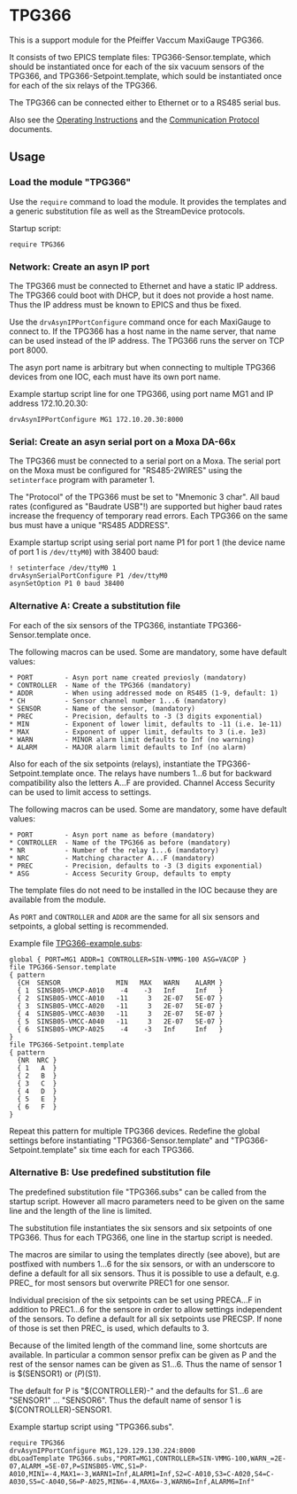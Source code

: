 # TPG366

This is a support module for the Pfeiffer Vaccum MaxiGauge TPG366.

It consists of two EPICS template files: TPG366-Sensor.template, which
should be instantiated once for each of the six vacuum sensors of the
TPG366, and TPG366-Setpoint.template, which sould be instantiated once
for each of the six relays of the TPG366.

The TPG366 can be connected either to Ethernet or to a RS485 serial bus.

Also see the [Operating Instructions](TPG366_Operating_Instructions.pdf)
and the [Communication Protocol](TPG366_Communication_Protocol.pdf)
documents.

## Usage

### Load the module "TPG366"

Use the `require` command to load the module. It provides the templates and
a generic substitution file as well as the StreamDevice protocols.

Startup script:

    require TPG366

### Network: Create an asyn IP port

The TPG366 must be connected to Ethernet and have a static IP
address. The TPG366 could boot with DHCP, but it does not provide a host
name. Thus the IP address must be known to EPICS and thus be fixed. 

Use the `drvAsynIPPortConfigure` command once for each MaxiGauge to connect
to. If the TPG366 has a host name in the name server, that name can be used
instead of the IP address. The TPG366 runs the server on TCP port 8000.

The asyn port name is arbitrary but when connecting to multiple TPG366
devices from one IOC, each must have its own port name.

Example startup script line for one TPG366, using port name MG1 and
IP address 172.10.20.30:

    drvAsynIPPortConfigure MG1 172.10.20.30:8000

### Serial: Create an asyn serial port on a Moxa DA-66x

The TPG366 must be connected to a serial port on a Moxa.
The serial port on the Moxa must be configured for "RS485-2WIRES"
using the `setinterface` program with parameter 1.

The "Protocol" of the TPG366 must be set to "Mnemonic 3 char".
All baud rates (configured as "Baudrate USB"!) are supported but
higher baud rates increase the frequency of temporary read errors.
Each TPG366 on the same bus must have a unique "RS485 ADDRESS".

Example startup script using serial port name P1 for port 1
(the device name of port 1 is `/dev/ttyM0`) with 38400 baud:

    ! setinterface /dev/ttyM0 1
    drvAsynSerialPortConfigure P1 /dev/ttyM0
    asynSetOption P1 0 baud 38400

### Alternative A: Create a substitution file

For each of the six sensors of the TPG366, instantiate
TPG366-Sensor.template once.

The following macros can be used. Some are mandatory, some have default
values:

    * PORT        - Asyn port name created previosly (mandatory)
    * CONTROLLER  - Name of the TPG366 (mandatory)
    * ADDR        - When using addressed mode on RS485 (1-9, default: 1)
    * CH          - Sensor channel number 1...6 (mandatory)
    * SENSOR      - Name of the sensor, (mandatory)
    * PREC        - Precision, defaults to -3 (3 digits exponential)
    * MIN         - Exponent of lower limit, defaults to -11 (i.e. 1e-11)
    * MAX         - Exponent of upper limit, defaults to 3 (i.e. 1e3)
    * WARN        - MINOR alarm limit defaults to Inf (no warning)
    * ALARM       - MAJOR alarm limit defaults to Inf (no alarm)

Also for each of the six setpoints (relays), instantiate the
TPG366-Setpoint.template once. The relays have numbers 1...6
but for backward compatibility also the letters A...F are provided.
Channel Access Security can be used to limit access to settings.

The following macros can be used. Some are mandatory, some have default
values:

    * PORT        - Asyn port name as before (mandatory)
    * CONTROLLER  - Name of the TPG366 as before (mandatory)
    * NR          - Number of the relay 1...6 (mandatory)
    * NRC         - Matching character A...F (mandatory)
    * PREC        - Precision, defaults to -3 (3 digits exponential)
    * ASG         - Access Security Group, defaults to empty

The template files do not need to be installed in the IOC because they are
available from the module.

As `PORT` and `CONTROLLER` and `ADDR` are the same for all six sensors and
setpoints, a global setting is recommended.

Example file [TPG366-example.subs](TPG366-example.subs):

    global { PORT=MG1 ADDR=1 CONTROLLER=SIN-VMMG-100 ASG=VACOP }
    file TPG366-Sensor.template
    { pattern
      {CH  SENSOR              MIN   MAX   WARN    ALARM }
      { 1  SINSB05-VMCP-A010    -4    -3   Inf     Inf   }
      { 2  SINSB05-VMCC-A010   -11     3   2E-07   5E-07 }
      { 3  SINSB05-VMCC-A020   -11     3   2E-07   5E-07 }
      { 4  SINSB05-VMCC-A030   -11     3   2E-07   5E-07 }
      { 5  SINSB05-VMCC-A040   -11     3   2E-07   5E-07 }
      { 6  SINSB05-VMCP-A025    -4    -3   Inf     Inf   }
    }
    file TPG366-Setpoint.template
    { pattern
      {NR  NRC }
      { 1   A  }
      { 2   B  }
      { 3   C  }
      { 4   D  }
      { 5   E  }
      { 6   F  }
    }

Repeat this pattern for multiple TPG366 devices. Redefine the global
settings before instantiating "TPG366-Sensor.template" and
"TPG366-Setpoint.template" six time each for each TPG366.

### Alternative B: Use predefined substitution file

The predefined substitution file "TPG366.subs" can be called from the
startup script. However all macro parameters need to be given on the same
line and the length of the line is limited.

The substitution file instantiates the six sensors and six setpoints of
one TPG366. Thus for each TPG366, one line in the startup script is
needed.

The macros are similar to using the templates directly (see above), but are
postfixed with numbers 1...6 for the six sensors, or with an underscore
to define a default for all six sensors. Thus it is possible to use a
default, e.g. PREC_ for most sensors but overwrite PREC1 for one sensor.

Individual precision of the six setpoints can be set using PRECA...F in
addition to PREC1...6 for the sensore in order to allow settings
independent of the sensors. To define a default for all six setpoints use
PRECSP. If none of those is set then PREC_ is used, which defaults to 3.

Because of the limited length of the command line, some shortcuts are
available. In particular a common sensor prefix can be given as P and the
rest of the sensor names can be given as S1...6. Thus the name of sensor 1
is $(SENSOR1) or $(P)$(S1).

The default for P is "$(CONTROLLER)-" and the defaults for S1...6 are
"SENSOR1" ... "SENSOR6". Thus the default name of sensor 1 is
$(CONTROLLER)-SENSOR1.

Example startup script using "TPG366.subs".

    require TPG366
    drvAsynIPPortConfigure MG1,129.129.130.224:8000
    dbLoadTemplate TPG366.subs,"PORT=MG1,CONTROLLER=SIN-VMMG-100,WARN_=2E-07,ALARM_=5E-07,P=SINSB05-VMC,S1=P-A010,MIN1=-4,MAX1=-3,WARN1=Inf,ALARM1=Inf,S2=C-A010,S3=C-A020,S4=C-A030,S5=C-A040,S6=P-A025,MIN6=-4,MAX6=-3,WARN6=Inf,ALARM6=Inf"
